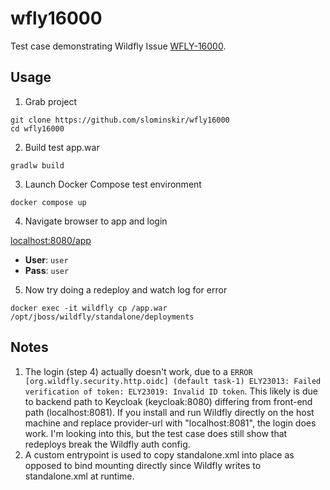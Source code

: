 # wfly16000

Test case demonstrating Wildfly Issue [WFLY-16000](https://issues.redhat.com/browse/WFLY-16000).

## Usage
1. Grab project
```
git clone https://github.com/slominskir/wfly16000
cd wfly16000
```
2. Build test app.war
```
gradlw build
```
3. Launch Docker Compose test environment
```
docker compose up
```
4. Navigate browser to app and login

[localhost:8080/app](http://localhost:8080/app)

 - **User**: `user`
 - **Pass**: `user`

5. Now try doing a redeploy and watch log for error

```
docker exec -it wildfly cp /app.war /opt/jboss/wildfly/standalone/deployments
```

## Notes

 1. The login (step 4) actually doesn't work, due to a `ERROR [org.wildfly.security.http.oidc] (default task-1) ELY23013: Failed verification of token: ELY23019: Invalid ID token`.  This likely is due to backend path to Keycloak (keycloak:8080) differing from front-end path (localhost:8081).  If you install and run Wildfly directly on the host machine and replace provider-url with "localhost:8081", the login does work.   I'm looking into this, but the test case does still show that redeploys break the Wildfly auth config. 
 1. A custom entrypoint is used to copy standalone.xml into place as opposed to bind mounting directly since Wildfly writes to standalone.xml at runtime.
